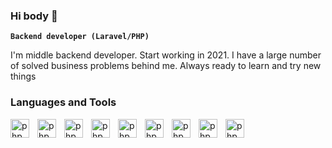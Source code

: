 ### Hi body 👋

**`Backend developer (Laravel/PHP)`**

I'm middle backend developer. Start working in 2021. I have a large number of solved business problems behind me. Always ready to learn and try new things

### Languages and Tools 

<img align='left' alt="php" width='30px' style='padding-right:10px;' src="https://cdn.jsdelivr.net/gh/devicons/devicon@latest/icons/php/php-original.svg">
<img align='left' alt="php" width='30px' style='padding-right:10px;' src="https://cdn.jsdelivr.net/gh/devicons/devicon@latest/icons/laravel/laravel-original.svg">
<img align='left' alt="php" width='30px' style='padding-right:10px; 'src="https://cdn.jsdelivr.net/gh/devicons/devicon@latest/icons/postgresql/postgresql-original-wordmark.svg">
<img align='left' alt="php" width='30px' style='padding-right:10px;' src="https://cdn.jsdelivr.net/gh/devicons/devicon@latest/icons/mysql/mysql-original-wordmark.svg">
<img align='left' alt="php" width='30px' style='padding-right:10px;' src="https://cdn.jsdelivr.net/gh/devicons/devicon@latest/icons/swagger/swagger-original.svg">
<img align='left' alt="php" width='30px' style='padding-right:10px;' src="https://cdn.jsdelivr.net/gh/devicons/devicon@latest/icons/vuejs/vuejs-original.svg">
<img align='left' alt="php" width='30px' style='padding-right:10px;' src="https://cdn.jsdelivr.net/gh/devicons/devicon@latest/icons/javascript/javascript-original.svg">
<img align='left' alt="php" width='30px' style='padding-right:10px;' src="https://cdn.jsdelivr.net/gh/devicons/devicon@latest/icons/nginx/nginx-original.svg">
<img align='left' alt="php" width='30px' style='padding-right:10px;' src="https://logowik.com/content/uploads/images/filament-laravel4896.logowik.com.webp">
